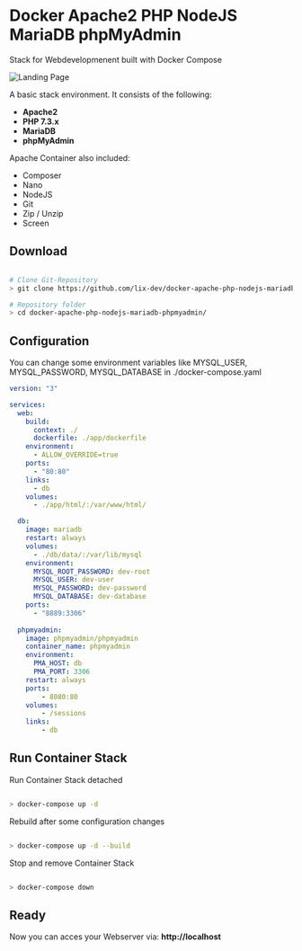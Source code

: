# Docker Apache2 PHP NodeJS MariaDB phpMyAdmin

Stack for Webdevelopmenent built with Docker Compose

![Landing Page](https://i.ibb.co/vJjXdns/image.png)

A basic stack environment. It consists of the following:
- **Apache2**
- **PHP 7.3.x**
- **MariaDB**
- **phpMyAdmin**

Apache Container also included:
- Composer
- Nano
- NodeJS
- Git
- Zip / Unzip
- Screen

## Download
```bash

# Clone Git-Repository
> git clone https://github.com/lix-dev/docker-apache-php-nodejs-mariadb-phpmyadmin

# Repository folder
> cd docker-apache-php-nodejs-mariadb-phpmyadmin/

```

## Configuration

You can change some environment variables like MYSQL_USER, MYSQL_PASSWORD, MYSQL_DATABASE in ./docker-compose.yaml 

```yaml
version: "3"

services:
  web:
    build:
      context: ./
      dockerfile: ./app/dockerfile
    environment:
      - ALLOW_OVERRIDE=true
    ports:
      - "80:80"
    links:
      - db
    volumes:
      - ./app/html/:/var/www/html/

  db:
    image: mariadb
    restart: always
    volumes:
      - ./db/data/:/var/lib/mysql
    environment:
      MYSQL_ROOT_PASSWORD: dev-root
      MYSQL_USER: dev-user
      MYSQL_PASSWORD: dev-password
      MYSQL_DATABASE: dev-database
    ports:
      - "8889:3306"
  
  phpmyadmin:
    image: phpmyadmin/phpmyadmin
    container_name: phpmyadmin
    environment:
      PMA_HOST: db
      PMA_PORT: 3306
    restart: always
    ports:
        - 8080:80
    volumes:
        - /sessions
    links:
        - db
```

## Run Container Stack

Run Container Stack detached

```bash

> docker-compose up -d

```

Rebuild after some configuration changes	

```bash

> docker-compose up -d --build

```

Stop and remove Container Stack

```bash

> docker-compose down

```

## Ready

Now you can acces your Webserver via: **http://localhost**